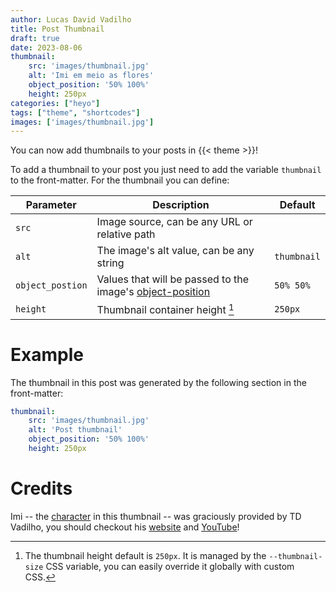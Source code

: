 ```yaml
---
author: Lucas David Vadilho
title: Post Thumbnail
draft: true
date: 2023-08-06
thumbnail:
    src: 'images/thumbnail.jpg'
    alt: 'Imi em meio as flores'
    object_position: '50% 100%'
    height: 250px
categories: ["heyo"]
tags: ["theme", "shortcodes"]
images: ['images/thumbnail.jpg']
---
```


You can now add thumbnails to your posts in {{< theme >}}!

<!--more-->

To add a thumbnail to your post you just need to add the variable `thumbnail` to the front-matter. For the thumbnail you can define:

| Parameter | Description | Default |
| --- | --- | --- |
| `src` | Image source, can be any URL or relative path | |
| `alt` | The image's alt value, can be any string | `thumbnail` |
| `object_postion` | Values that will be passed to the image's [object-position](https://developer.mozilla.org/en-US/docs/Web/CSS/object-position) | `50% 50%` |
| `height` | Thumbnail container height [^1] | `250px` |

[^1]: The thumbnail height default is `250px`. It is managed by the `--thumbnail-size` CSS variable, you can easily override it globally with custom CSS.

# Example

The thumbnail in this post was generated by the following section in the front-matter:

```yaml
thumbnail:
    src: 'images/thumbnail.jpg'
    alt: 'Post thumbnail'
    object_position: '50% 100%'
    height: 250px
```

# Credits

Imi -- the [character](https://www.tdvadilho.com/portfolio/?id=imiFlores) in this thumbnail -- was graciously provided by TD Vadilho, you should checkout his [website](https://www.tdvadilho.com?utm_source=heyo) and [YouTube](https://www.youtube.com/@TDVadilho)!